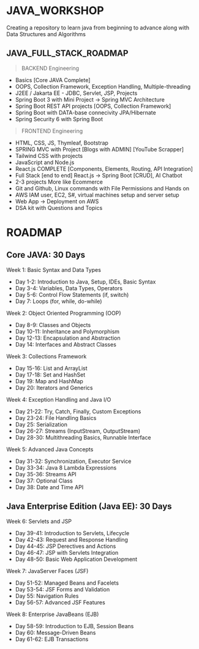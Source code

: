 # JAVA_WORKSHOP
Creating a repository to learn java from beginning to advance along with Data Structures and Algorithms

## JAVA_FULL_STACK_ROADMAP
> BACKEND Engineering
- Basics [Core JAVA Complete]
- OOPS, Collection Framework, Exception Handling, Multiple-threading
- J2EE / Jakarta EE - JDBC, Servlet, JSP, Projects
- Spring Boot 3 with Mini Project -> Spring MVC Architecture
- Spring Boot REST API projects [OOPS, Collection Framework]
- Spring Boot with DATA-base connecivity JPA/Hibernate
- Spring Security 6 with Spring Boot
  
> FRONTEND Engineering
- HTML, CSS, JS, Thymleaf, Bootstrap
- SPRING MVC with Project [Blogs with ADMIN] [YouTube Scrapper]
- Tailwind CSS with projects
- JavaScript and Node.js
- React.js COMPLETE [Components, Elements, Routing, API Integration]
- Full Stack [end to end] React.js -> Spring Boot [CRUD], AI Chatbot
- 2-3 projects More like Ecommerce
- Git and Github, Linux commands with File Permissions and Hands on
- AWS IAM user, EC2, S#, virtual machines setup and server setup
- Web App -> Deployment on AWS
- DSA kit with Questions and Topics

# ROADMAP

## Core JAVA: 30 Days
Week 1: Basic Syntax and Data Types
- Day 1-2: Introduction to Java, Setup, IDEs, Basic Syntax
- Day 3-4: Variables, Data Types, Operators
- Day 5-6: Control Flow Statements (if, switch)
- Day 7: Loops (for, while, do-while)

Week 2: Object Oriented Programming (OOP)
- Day 8-9: Classes and Objects
- Day 10-11: Inheritance and Polymorphism
- Day 12-13: Encapsulation and Abstraction
- Day 14: Interfaces and Abstract Classes

Week 3: Collections Framework
- Day 15-16: List and ArrayList
- Day 17-18: Set and HashSet
- Day 19: Map and HashMap
- Day 20: Iterators and Generics

Week 4: Exception Handling and Java I/O
- Day 21-22: Try, Catch, Finally, Custom Exceptions
- Day 23-24: File Handling Basics
- Day 25: Serialization
- Day 26-27: Streams (InputStream, OutputStream)
- Day 28-30: Multithreading Basics, Runnable Interface

Week 5: Advanced Java Concepts
- Day 31-32: Synchronization, Executor Service
- Day 33-34: Java 8 Lambda Expressions
- Day 35-36: Streams API
- Day 37: Optional Class
- Day 38: Date and Time API

## Java Enterprise Edition (Java EE): 30 Days
Week 6: Servlets and JSP
- Day 39-41: Introduction to Servlets, Lifecycle
- Day 42-43: Request and Response Handling
- Day 44-45: JSP Derectives and Actions
- Day 46-47: JSP with Servlets Integration
- Day 48-50: Basic Web Application Development

Week 7: JavaServer Faces (JSF)
- Day 51-52: Managed Beans and Facelets
- Day 53-54: JSF Forms and Validation
- Day 55: Navigation Rules
- Day 56-57: Advanced JSF Features

Week 8: Enterprise JavaBeans (EJB)
- Day 58-59: Introduction to EJB, Session Beans
- Day 60: Message-Driven Beans
- Day 61-62: EJB Transactions
